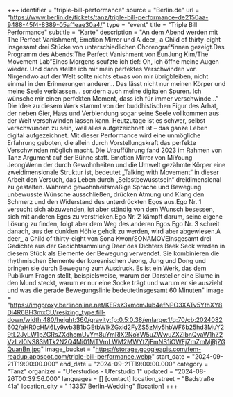 +++
identifier = "triple-bill-performance"
source = "Berlin.de"
url = "https://www.berlin.de/tickets/tanz/triple-bill-performance-de2150aa-9488-45f4-8389-05af1eae30a4/"
type = "event"
title = "Triple Bill Performance"
subtitle = "Karte"
description = "An dem Abend werden mit The Perfect Vanishment, Emotion Mirror und A deer_ a Child of thirty-eight insgesamt drei Stücke von unterschiedlichen Choreograf*innen gezeigt.Das Programm des Abends:The Perfect Vanishment von EunJung Kim/The Movement Lab”Eines Morgens seufzte ich tief: Oh, ich öffne meine Augen wieder. Und dann stellte ich mir mein perfektes Verschwinden vor. Nirgendwo auf der Welt sollte nichts etwas von mir übrigbleiben, nicht einmal in den Erinnerungen anderer... Das lässt nicht nur meinen Körper und meine Seele verblassen... sondern auch meine digitalen Spuren. Ich wünsche mir einen perfekten Moment, dass ich für immer verschwinde...” Die Idee zu diesem Werk stammt von der buddhistischen Figur des Arhat, der neben Gier, Hass und Verblendung sogar seine Seele vollkommen aus der Welt verschwinden lassen kann. Heutzutage ist es schwer, selbst verschwunden zu sein, weil alles aufgezeichnet ist – das ganze Leben digital aufgezeichnet. Mit dieser Performance wird eine unmögliche Erfahrung geboten, die allein durch Vorstellungskraft das perfekte Verschwinden möglich macht. Die Uraufführung fand 2023 im Rahmen von Tanz Argument auf der Bühne statt. Emotion Mirror von MiYoung JeongWenn der durch Gewohnheiten und die Umwelt gezähmte Körper eine zweidimensionale Struktur ist, bedeutet „Talking with Movement“ in dieser Arbeit den Versuch, das Leben durch „Selbstbewusstsein“ dreidimensional zu gestalten. Während gewohnheitsmäßige Sprache und Bewegung unbewusste Wünsche ausschließen, drücken Atmung und Klang den Schmerz und den Widerstand des unterdrückten Egos aus.Ego Nr. 1 versucht sich abzuwenden, ist aber ständig von dem Wunsch besessen, sich mit anderen Egos zu verstricken.Ego Nr. 2 kämpft darum, seine eigene Lösung zu finden, folgt aber dem Weg des anderen Egos.Ego Nr. 3 schreit danach, aus der dunklen Höhle geholt zu werden, wird aber abgewiesen.A deer_ a Child of thirty-eight von Sona Kwon/SONAMOVEInsgesamt drei Gedichte aus der Gedichtsammlung Deer des Dichters Baek Seok werden in diesem Stück als Elemente der Bewegung verwendet. Sie kombinieren die rhythmischen Elemente der koreanischen Jeong, Jung und Dong und bringen sie durch Bewegung zum Ausdruck. Es ist ein Werk, das dem Publikum Fragen stellt, beispielsweise, warum der Darsteller eine Blume in den Mund steckt, warum er nur eine Socke trägt und warum er sie auszieht und was die gerade Bewegungslinie bedeutetInsgesamt 60 Minuten"
image = "https://imgproxy.berlinonline.net/KERsz3xmomJub4efNPO3XATv5YthXY8Di4R6BH3mxCU/resizing_type:fill-down/width:480/height:360/gravity:fp:0.5:0.38/enlarge:1/q:70/cb:2024082602/aHR0cHM6Ly9wb3B1bGEtbWlkZGxld2FyZS5zMy5hbWF6b25hd3MuY29tL2JvLW1pZGRsZXdhcmUvYm8uYmRlX2NoYW5uZWwuZXZlbnQvaW1hZ2VzLzI0NS83MTk2N2Q4Mi01MTVmLWM2MWYtZjFmNS1iOWFjZmZmMjRjZGQuanBn.jpg"
image_bucket = "https://storage.googleapis.com/fem-readup.appspot.com/triple-bill-performance.webp"
start_date = "2024-09-21T19:00:00.000"
end_date = "2024-09-21T19:00:00.000"
category = "Tanz"
organizer = "Uferstudios - Uferstudio 1"
updated = "2024-08-26T00:39:56.000"
languages = []
[contact]
location_street = "Badstraße 41a"
location_city = " 13357 Berlin-Wedding"
[location]
+++